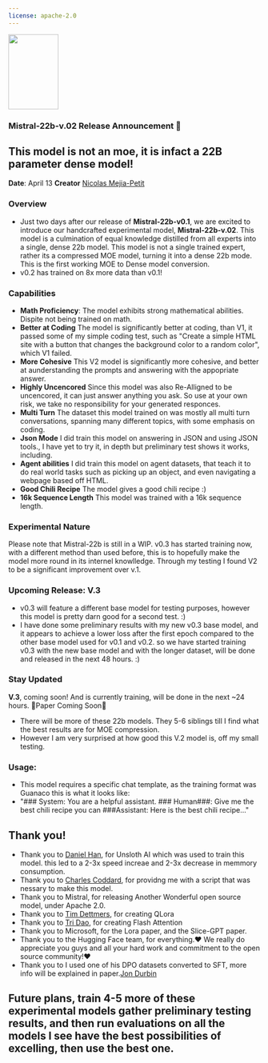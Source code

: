 ```yaml
---
license: apache-2.0
---
```

<img src="https://huggingface.co/Vezora/Mistral-22B-v0.1/resolve/main/unsloth.png" width="100" height="150" />

### Mistral-22b-v.02 Release Announcement 🚀

## This model is not an moe, it is infact a 22B parameter dense model!

**Date**: April 13
**Creator** [Nicolas Mejia-Petit](https://twitter.com/mejia_petit)

### Overview
- Just two days after our release of **Mistral-22b-v0.1**, we are excited to introduce our handcrafted experimental model, **Mistral-22b-v.02**. This model is a culmination of equal knowledge distilled from all experts into a single, dense 22b model. This model is not a single trained expert, rather its a compressed MOE model, turning it into a dense 22b mode. This is the first working MOE to Dense model conversion.
- v0.2 has trained on 8x more data than v0.1!
  
### Capabilities
- **Math Proficiency**: The model exhibits strong mathematical abilities. Dispite not being trained on math.
- **Better at Coding** The model is significantly better at coding, than V1, it passed some of my simple coding test, such as "Create a simple HTML site with a button that changes the background color to a random color", which V1 failed.
- **More Cohesive** This V2 model is significantly more cohesive, and better at aunderstanding the prompts and answering with the appopriate answer.
- **Highly Uncencored** Since this model was also Re-Alligned to be uncencored, it can just answer anything you ask. So use at your own risk, we take no responsibility for your generated responces.
- **Multi Turn** The dataset this model trained on was mostly all multi turn conversations, spanning many different topics, with some emphasis on coding.
- **Json Mode** I did train this model on answering in JSON and using JSON tools., I have yet to try it, in depth but preliminary test shows it works, including.
- **Agent abilities** I did train this model on agent datasets, that teach it to do real world tasks such as picking up an object, and even navigating a webpage based off HTML.
- **Good Chili Recipe** The model gives a good chili recipe :)
- **16k Sequence Length** This model was trained with a 16k sequence length.

### Experimental Nature
Please note that Mistral-22b is still in a WIP. v0.3 has started training now, with a different method than used before, this is to hopefully make the model more round in its internel knowlledge. Through my testing I found V2 to be a significant improvement over v.1.

### Upcoming Release: V.3
- v0.3 will feature a different base model for testing purposes, however this model is pretty darn good for a second test. :)
- I have done some preliminary results with my new v0.3 base model, and it appears to achieve a lower loss after the first epoch compared to the other base model used for v0.1 and v0.2. so we have started training v0.3 with the new base model and with the longer dataset, will be done and released in the next 48 hours. :)

### Stay Updated
**V.3**, coming soon! And is currently training, will be done in the next ~24 hours. 🌟Paper Coming Soon🌟
- There will be more of these 22b models. They 5-6 siblings till I find what the best results are for MOE compression.
- However I am very surprised at how good this V.2 model is, off my small testing.

### Usage:
- This model requires a specific chat template, as the training format was Guanaco this is what it looks like:
- "### System: You are a helpful assistant. ### Human###: Give me the best chili recipe you can ###Assistant: Here is the best chili recipe..."


## Thank you!
- Thank you to [Daniel Han](https://twitter.com/danielhanchen), for Unsloth AI which was used to train this model. this led to a 2-3x speed increae and 2-3x decrease in memmory consumption.
- Thank you to [Charles Coddard](https://twitter.com/chargoddard), for providng me with a script that was nessary to make this model.
- Thank you to Mistral, for releasing Another Wonderful open source model, under Apache 2.0.
- Thank you to [Tim Dettmers](https://twitter.com/Tim_Dettmers), for creating QLora
- Thank you to [Tri Dao](https://twitter.com/tri_dao), for creating Flash Attention
- Thank you to Microsoft, for the Lora paper, and the Slice-GPT paper.
- Thank you to the Hugging Face team, for everything.❤️ We really do appreciate you guys and all your hard work and commitment to the open source community!❤️
- Thank you to I used one of his DPO datasets converted to SFT, more info will be explained in paper.[Jon Durbin](https://x.com/jon_durbin?s=21)


## Future plans, train 4-5 more of these experimental models gather preliminary testing results, and then run evaluations on all the models I see have the best possibilities of excelling, then use the best one.